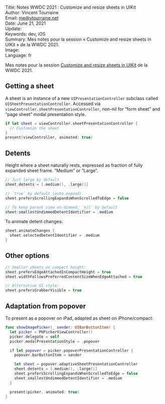 Title:     Notes WWDC 2021 : Customize and resize sheets in UIKit  
Author:    Vincent Tourraine  
Email:     me@vtourraine.net  
Date:      June 21, 2021  
Update:    
Keywords:  dev, iOS  
Summary:   Mes notes pour la session « Customize and resize sheets in UIKit » de la WWDC 2021.  
Image:     
Language:  fr  


Mes notes pour la session [Customize and resize sheets in UIKit](https://developer.apple.com/videos/play/wwdc2021/10063/) de la WWDC 2021.


## Getting a sheet

A sheet is an instance of a new `UIPresentationController` subclass called `UISheetPresentationController`. Accessed via `viewController.sheetPresentationController`, non-nil for “form sheet” and “page sheet” modal presentation style.

```swift
if let sheet = viewController.sheetPresentationController {
  // Customize the sheet
}
present(viewController, animated: true)
```

## Detents

Height where a sheet naturally rests, expressed as fraction of fully expanded sheet frame. “Medium” or “Large”.

```swift
// Just large by default
sheet.detents = [.medium(), .large()]

// `true` by default (auto expand)
sheet.prefersScrollingExpandsWhenScrolledToEdge = false 

// To keep parent view un-dimmed, `nil` by default
sheet.smallestUndimmedDetentIdentifier = .medium
```
 
 To animate detent changes:

```swift
sheet.animateChanges {
  sheet.selectedDetentIdentifier = .medium
}
```

## Other options

```swift
// Smaller sheets on compact height:
sheet.prefersEdgeAttachedInCompactHeight = true
sheet.widthFollowsPreferredContentSizeWhenEdgeAttached = true

// Alternative UI style:
sheet.prefersGrabberVisible = true
```

## Adaptation from popover

To present as a popover on iPad, adapted as sheet on iPhone/compact:

```swift
func showImagePicker(_ sender: UIBarButtonItem) {
  let picker = PHPickerViewController()
  picker.delegate = self
  picker.modalPresentationStyle = .popover

  if let popover = picker.popoverPresentationController {
    popover.barButtonItem = sender

    let sheet = popover.adaptiveSheetPresentationController
    sheet.detents = [.medium(), .large()]
    sheet.prefersScrollingExpandsWhenScrolledToEdge = false
    sheet.smallestUndimmedDetentIdentifier = .medium
  }

  present(picker, animated: true)
}
```

